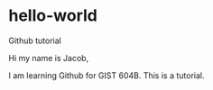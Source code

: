 # hello-world
Github tutorial

Hi my name is Jacob,

I am learning Github for GIST 604B.
This is a tutorial.
